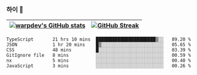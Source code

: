 
### 하이 👋
[![warpdev's GitHub stats](https://github-readme-stats.vercel.app/api?username=warpdev&show_icons=true&theme=vue-dark)](#) |[![GitHub Streak](https://github-readme-streak-stats.herokuapp.com/?user=warpdev&theme=dark)](#)
--- | --- |
<!--START_SECTION:waka-->

```text
TypeScript       21 hrs 10 mins  ██████████████████████▒░░   89.20 %
JSON             1 hr 20 mins    █▒░░░░░░░░░░░░░░░░░░░░░░░   05.65 %
CSS              48 mins         █░░░░░░░░░░░░░░░░░░░░░░░░   03.39 %
GitIgnore file   8 mins          ░░░░░░░░░░░░░░░░░░░░░░░░░   00.59 %
nx               5 mins          ░░░░░░░░░░░░░░░░░░░░░░░░░   00.40 %
JavaScript       3 mins          ░░░░░░░░░░░░░░░░░░░░░░░░░   00.26 %
```

<!--END_SECTION:waka-->

<!--
**warpdev/warpdev** is a ✨ _special_ ✨ repository because its `README.md` (this file) appears on your GitHub profile.

Here are some ideas to get you started:

- 🔭 I’m currently working on ...
- 🌱 I’m currently learning ...
- 👯 I’m looking to collaborate on ...
- 🤔 I’m looking for help with ...
- 💬 Ask me about ...
- 📫 How to reach me: ...
- 😄 Pronouns: ...
- ⚡ Fun fact: ...
-->
